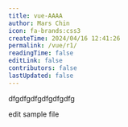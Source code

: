 ```yaml
---
title: vue-AAAA
author: Mars Chin
icon: fa-brands:css3
createTime: 2024/04/16 12:41:26
permalink: /vue/r1/
readingTime: false
editLink: false
contributors: false
lastUpdated: false
---
```


dfgdfgdfgdfgdfgdfg


edit sample file
